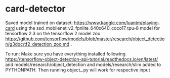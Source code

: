 # card-detector
Saved model trained on dataset: https://www.kaggle.com/luantm/playing-card using the ssd_mobilenet_v2_fpnlite_640x640_coco17_tpu-8 model for tensorflow 2.3 on the tensorflow 2 model zoo https://github.com/tensorflow/models/blob/master/research/object_detection/g3doc/tf2_detection_zoo.md .

To run:
Make sure you have everything installed following https://tensorflow-object-detection-api-tutorial.readthedocs.io/en/latest/ and models/research/object_detection and models/research/slim added to PYTHONPATH.
Then running object_<something>.py will work for respective input
